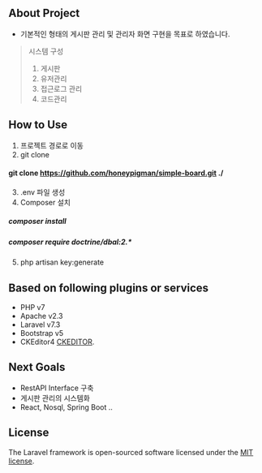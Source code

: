 ## About Project
- 기본적인 형태의 게시판 관리 및 관리자 화면 구현을 목표로 하였습니다.
> 시스템 구성
> 1) 게시판 
> 2) 유저관리
> 3) 접근로그 관리
> 4) 코드관리

## How to Use
1. 프로젝트 경로로 이동
2. git clone
#### git clone https://github.com/honeypigman/simple-board.git ./
3. .env 파일 생성
4. Composer 설치
##### composer install
##### composer require doctrine/dbal:2.*
5. php artisan key:generate

## Based on following plugins or services
- PHP v7
- Apache v2.3
- Laravel v7.3
- Bootstrap v5
- CKEditor4 [CKEDITOR](https://ckeditor.com/docs/ckeditor4/latest/index.html).


## Next Goals
- RestAPI Interface 구축
- 게시판 관리의 시스템화
- React, Nosql, Spring Boot ..


## License
The Laravel framework is open-sourced software licensed under the [MIT license](https://opensource.org/licenses/MIT).